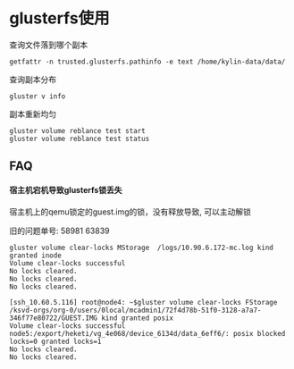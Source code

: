 # glusterfs使用

查询文件落到哪个副本
```
getfattr -n trusted.glusterfs.pathinfo -e text /home/kylin-data/data/
```

查询副本分布
```
gluster v info
```

副本重新均匀
```
gluster volume reblance test start
gluster volume reblance test status
```

## FAQ

#### 宿主机宕机导致glusterfs锁丢失

宿主机上的qemu锁定的guest.img的锁，没有释放导致, 可以主动解锁

旧的问题单号: 58981 63839

```
gluster volume clear-locks MStorage  /logs/10.90.6.172-mc.log kind granted inode
Volume clear-locks successful
No locks cleared.
No locks cleared.
No locks cleared.
```

```
[ssh_10.60.5.116] root@node4: ~$gluster volume clear-locks FStorage  /ksvd-orgs/org-0/users/0local/mcadmin1/72f4d78b-51f0-3128-a7a7-346f77e80722/GUEST.IMG kind granted posix
Volume clear-locks successful
node5:/export/heketi/vg_4e068/device_6134d/data_6eff6/: posix blocked locks=0 granted locks=1
No locks cleared.
No locks cleared.
```
